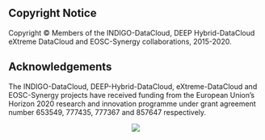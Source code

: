 ## Copyright Notice

Copyright © Members of the INDIGO-DataCloud, DEEP Hybrid-DataCloud eXtreme
DataCloud and EOSC-Synergy collaborations, 2015-2020.

## Acknowledgements

The INDIGO-DataCloud, DEEP-Hybrid-DataCloud, eXtreme-DataCloud and
EOSC-Synergy projects have received funding from the European Union’s
Horizon 2020 research and innovation programme under grant agreement
number 653549, 777435, 777367 and 857647 respectively.

<p align="center">
  <img src="https://encrypted-tbn0.gstatic.com/images?q=tbn:ANd9GcT1WF4g5KH3PnQE_Ve10QFRS-gZ0NpCQ7Qr-_km1RqnOCEF1fQt">
</p>
